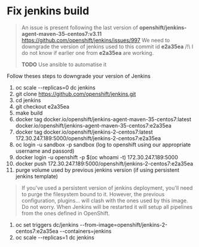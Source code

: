 # Fix jenkins build
> An issue is present following the last version of **openshift/jenkins-agent-maven-35-centos7:v3.11**
> https://github.com/openshift/jenkins/issues/997
> We need to downgrade the version of jenkins used to this commit id **e2a35ea**
> /!\ I do not know if earlier one from **e2a35ea** are working.
>
> **TODO** Use ansible to automatise it

Follow theses steps to downgrade your version of Jenkins

1. oc scale --replicas=0 dc jenkins
1. git clone https://github.com/openshift/jenkins.git
1. cd jenkins
1. git checkout e2a35ea
1. make build
1. docker tag docker.io/openshift/jenkins-agent-maven-35-centos7:latest docker.io/openshift/jenkins-agent-maven-35-centos7:e2a35ea
1. docker tag docker.io/openshift/jenkins-2-centos7:latest 172.30.247.189:5000/openshift/jenkins-2-centos7:e2a35ea
1. oc login -u sandbox -p sandbox (log to openshift using our appropriate username and passord)
1. docker login -u openshift -p $(oc whoami -t) 172.30.247.189:5000
1. docker push 172.30.247.189:5000/openshift/jenkins-2-centos7:e2a35ea
1. purge volume used by previous jenkins version (if using persistent jenkins template)
> If you've used a persistent version of jenkins deployment, you'll need to purge the filesystem bound to it.
> However, the previous configuration, plugins... will clash with the ones used by this image.
> Do not worry. When Jenkins will be restarted it will setup all pipelines from the ones defined in OpenShift.
1. oc set triggers dc/jenkins --from-image=openshift/jenkins-2-centos7:e2a35ea --containers=jenkins
1. oc scale --replicas=1 dc jenkins

